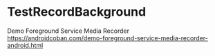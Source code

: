 # TestRecordBackground
Demo Foreground Service Media Recorder
https://androidcoban.com/demo-foreground-service-media-recorder-android.html
